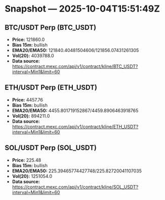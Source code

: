 # Snapshot — 2025-10-04T15:51:49Z

## BTC/USDT Perp (BTC_USDT)
- **Price:** 121860.0
- **Bias 15m:** bullish
- **EMA20/EMA50:** 121840.40481504606/121856.07431261305
- **Vol(20):** 4039788.0
- **Data source:** https://contract.mexc.com/api/v1/contract/kline/BTC_USDT?interval=Min1&limit=60

## ETH/USDT Perp (ETH_USDT)
- **Price:** 4457.76
- **Bias 15m:** bullish
- **EMA20/EMA50:** 4455.801719152867/4459.8906463918765
- **Vol(20):** 894211.0
- **Data source:** https://contract.mexc.com/api/v1/contract/kline/ETH_USDT?interval=Min1&limit=60

## SOL/USDT Perp (SOL_USDT)
- **Price:** 225.48
- **Bias 15m:** bullish
- **EMA20/EMA50:** 225.39465774427748/225.82720041107035
- **Vol(20):** 1251054.0
- **Data source:** https://contract.mexc.com/api/v1/contract/kline/SOL_USDT?interval=Min1&limit=60

